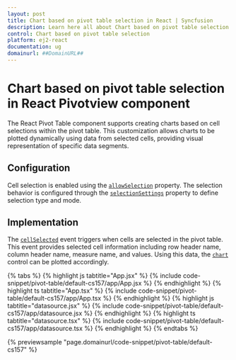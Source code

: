 ```yaml
---
layout: post
title: Chart based on pivot table selection in React | Syncfusion
description: Learn here all about Chart based on pivot table selection in Syncfusion React Pivotview component of Syncfusion Essential JS 2 and more.
control: Chart based on pivot table selection 
platform: ej2-react
documentation: ug
domainurl: ##DomainURL##
---
```


# Chart based on pivot table selection in React Pivotview component

The React Pivot Table component supports creating charts based on cell selections within the pivot table. This customization allows charts to be plotted dynamically using data from selected cells, providing visual representation of specific data segments.

## Configuration

Cell selection is enabled using the [`allowSelection`](https://ej2.syncfusion.com/react/documentation/api/pivotview/gridSettings/#allowselection) property. The selection behavior is configured through the [`selectionSettings`](https://ej2.syncfusion.com/react/documentation/api/pivotview/pivotSelectionSettings/) property to define selection type and mode.

## Implementation

The [`cellSelected`](https://ej2.syncfusion.com/react/documentation/api/pivotview/#cellselected) event triggers when cells are selected in the pivot table. This event provides selected cell information including row header name, column header name, measure name, and values. Using this data, the [`chart`](https://ej2.syncfusion.com/react/documentation/chart/getting-started) control can be plotted accordingly.

{% tabs %}
{% highlight js tabtitle="App.jsx" %}
{% include code-snippet/pivot-table/default-cs157/app/App.jsx %}
{% endhighlight %}
{% highlight ts tabtitle="App.tsx" %}
{% include code-snippet/pivot-table/default-cs157/app/App.tsx %}
{% endhighlight %}
{% highlight js tabtitle="datasource.jsx" %}
{% include code-snippet/pivot-table/default-cs157/app/datasource.jsx %}
{% endhighlight %}
{% highlight ts tabtitle="datasource.tsx" %}
{% include code-snippet/pivot-table/default-cs157/app/datasource.tsx %}
{% endhighlight %}
{% endtabs %}

{% previewsample "page.domainurl/code-snippet/pivot-table/default-cs157" %}